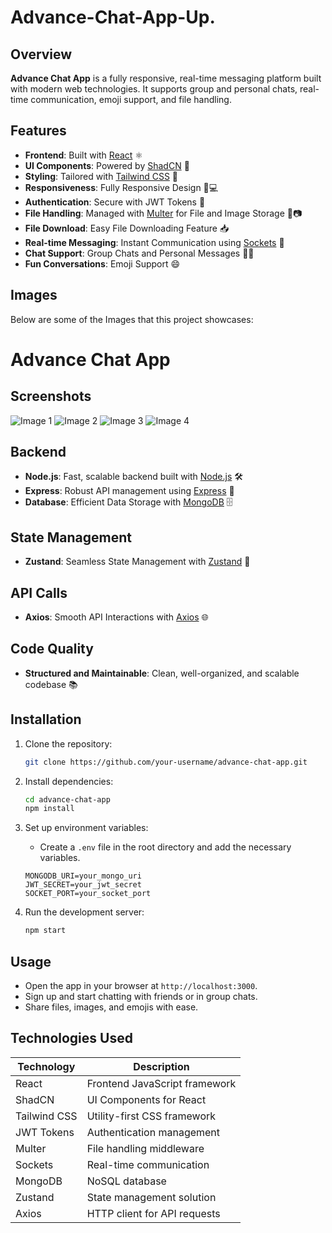 ﻿# Advance-Chat-App-Up.

## Overview
**Advance Chat App** is a fully responsive, real-time messaging platform built with modern web technologies. It supports group and personal chats, real-time communication, emoji support, and file handling.

## Features
- **Frontend**: Built with [React](https://reactjs.org/) ⚛️
- **UI Components**: Powered by [ShadCN](https://shadcn.dev/) 🧩
- **Styling**: Tailored with [Tailwind CSS](https://tailwindcss.com/) 🎨
- **Responsiveness**: Fully Responsive Design 📱💻
- **Authentication**: Secure with JWT Tokens 🔑
- **File Handling**: Managed with [Multer](https://www.npmjs.com/package/multer) for File and Image Storage 📁📷
- **File Download**: Easy File Downloading Feature 📥
- **Real-time Messaging**: Instant Communication using [Sockets](https://socket.io/) 💬
- **Chat Support**: Group Chats and Personal Messages 👥💬
- **Fun Conversations**: Emoji Support 😄

## Images
Below are some of the Images that this project showcases:

# Advance Chat App

## Screenshots

![Image 1](./Chat%20APP%20Uplods/screenshot1.png)
![Image 2](./Chat%20APP%20Uplods/screenshot2.png)
![Image 3](./Chat%20APP%20Uplods/screenshot3.png)
![Image 4](./Chat%20APP%20Uplods/screenshot4.png)



## Backend
- **Node.js**: Fast, scalable backend built with [Node.js](https://nodejs.org/) 🛠️
- **Express**: Robust API management using [Express](https://expressjs.com/) 🚀
- **Database**: Efficient Data Storage with [MongoDB](https://www.mongodb.com/) 🗄️

## State Management
- **Zustand**: Seamless State Management with [Zustand](https://zustand-demo.pmnd.rs/) 🧠

## API Calls
- **Axios**: Smooth API Interactions with [Axios](https://axios-http.com/) 🌐

## Code Quality
- **Structured and Maintainable**: Clean, well-organized, and scalable codebase 📚

## Installation

1. Clone the repository:
    ```bash
    git clone https://github.com/your-username/advance-chat-app.git
    ```

2. Install dependencies:
    ```bash
    cd advance-chat-app
    npm install
    ```

3. Set up environment variables:
    - Create a `.env` file in the root directory and add the necessary variables.
    ```env
    MONGODB_URI=your_mongo_uri
    JWT_SECRET=your_jwt_secret
    SOCKET_PORT=your_socket_port
    ```

4. Run the development server:
    ```bash
    npm start
    ```

## Usage

- Open the app in your browser at `http://localhost:3000`.
- Sign up and start chatting with friends or in group chats.
- Share files, images, and emojis with ease.

## Technologies Used

| Technology    | Description                           |
| ------------- | ------------------------------------- |
| React         | Frontend JavaScript framework         |
| ShadCN        | UI Components for React               |
| Tailwind CSS  | Utility-first CSS framework           |
| JWT Tokens    | Authentication management             |
| Multer        | File handling middleware              |
| Sockets       | Real-time communication               |
| MongoDB       | NoSQL database                        |
| Zustand       | State management solution             |
| Axios         | HTTP client for API requests          |



